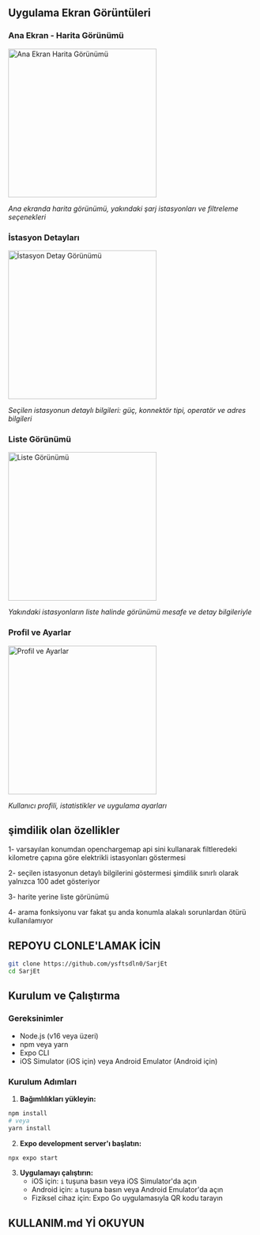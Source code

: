 
##  Uygulama Ekran Görüntüleri

### Ana Ekran - Harita Görünümü
<img src="assets/screenshots/main-map-view.png" alt="Ana Ekran Harita Görünümü" width="300">

*Ana ekranda harita görünümü, yakındaki şarj istasyonları ve filtreleme seçenekleri*

### İstasyon Detayları
<img src="assets/screenshots/station-details.png" alt="İstasyon Detay Görünümü" width="300">

*Seçilen istasyonun detaylı bilgileri: güç, konnektör tipi, operatör ve adres bilgileri*

### Liste Görünümü
<img src="assets/screenshots/list-view.png" alt="Liste Görünümü" width="300">

*Yakındaki istasyonların liste halinde görünümü mesafe ve detay bilgileriyle*

### Profil ve Ayarlar
<img src="assets/screenshots/profile-modal.png" alt="Profil ve Ayarlar" width="300">

*Kullanıcı profili, istatistikler ve uygulama ayarları*




## şimdilik olan özellikler

1- varsayılan konumdan openchargemap api sini kullanarak filtleredeki kilometre çapına göre elektrikli istasyonları göstermesi

2- seçilen istasyonun detaylı bilgilerini göstermesi şimdilik sınırlı olarak yalnızca 100 adet gösteriyor

3- harite yerine liste görünümü

4- arama fonksiyonu var fakat şu anda konumla alakalı sorunlardan ötürü kullanılamıyor

## REPOYU CLONLE'LAMAK İCİN

```bash
git clone https://github.com/ysftsdln0/SarjEt
cd SarjEt
```

##  Kurulum ve Çalıştırma

### Gereksinimler
- Node.js (v16 veya üzeri)
- npm veya yarn
- Expo CLI
- iOS Simulator (iOS için) veya Android Emulator (Android için)

### Kurulum Adımları

1. **Bağımlılıkları yükleyin:**
```bash
npm install
# veya
yarn install
```

2. **Expo development server'ı başlatın:**
```bash
npx expo start
```

3. **Uygulamayı çalıştırın:**
   - iOS için: `i` tuşuna basın veya iOS Simulator'da açın
   - Android için: `a` tuşuna basın veya Android Emulator'da açın
   - Fiziksel cihaz için: Expo Go uygulamasıyla QR kodu tarayın


## KULLANIM.md Yİ OKUYUN
